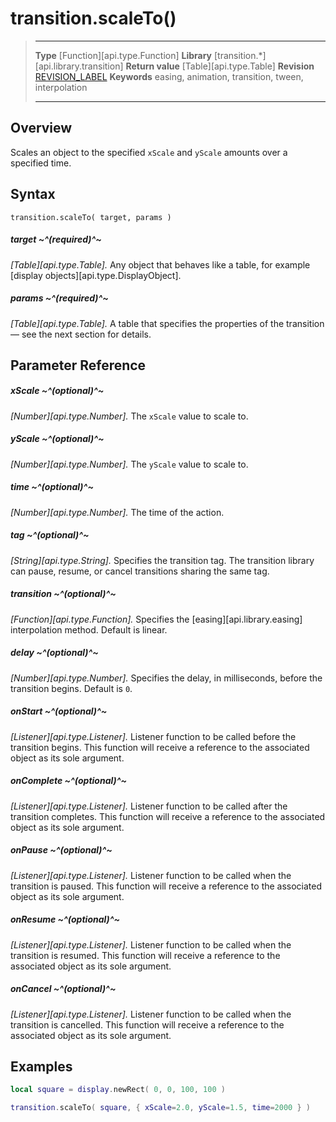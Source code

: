 # transition.scaleTo()

> --------------------- ------------------------------------------------------------------------------------------
> __Type__              [Function][api.type.Function]
> __Library__           [transition.*][api.library.transition]
> __Return value__      [Table][api.type.Table]
> __Revision__          [REVISION_LABEL](REVISION_URL)
> __Keywords__          easing, animation, transition, tween, interpolation
> --------------------- ------------------------------------------------------------------------------------------


## Overview

Scales an object to the specified `xScale` and `yScale` amounts over a specified time.

## Syntax

	transition.scaleTo( target, params )

##### target ~^(required)^~
_[Table][api.type.Table]._ Any object that behaves like a table, for example [display objects][api.type.DisplayObject].

##### params ~^(required)^~
_[Table][api.type.Table]._ A table that specifies the properties of the transition — see the next section for details.


## Parameter Reference

##### xScale ~^(optional)^~
_[Number][api.type.Number]._ The `xScale` value to scale to.

##### yScale ~^(optional)^~
_[Number][api.type.Number]._ The `yScale` value to scale to.

##### time ~^(optional)^~
_[Number][api.type.Number]._ The time of the action.

##### tag ~^(optional)^~
_[String][api.type.String]._ Specifies the transition tag. The transition library can pause, resume, or cancel transitions sharing the same tag.

##### transition ~^(optional)^~
_[Function][api.type.Function]._ Specifies the [easing][api.library.easing] interpolation method. Default is linear.

##### delay ~^(optional)^~
_[Number][api.type.Number]._ Specifies the delay, in milliseconds, before the transition begins. Default is `0`.

##### onStart ~^(optional)^~
_[Listener][api.type.Listener]._ Listener function to be called before the transition begins. This function will receive a reference to the associated object as its sole argument.

##### onComplete ~^(optional)^~
_[Listener][api.type.Listener]._ Listener function to be called after the transition completes. This function will receive a reference to the associated object as its sole argument.

##### onPause ~^(optional)^~
_[Listener][api.type.Listener]._ Listener function to be called when the transition is paused. This function will receive a reference to the associated object as its sole argument.

##### onResume ~^(optional)^~
_[Listener][api.type.Listener]._ Listener function to be called when the transition is resumed. This function will receive a reference to the associated object as its sole argument.

##### onCancel ~^(optional)^~
_[Listener][api.type.Listener]._ Listener function to be called when the transition is cancelled. This function will receive a reference to the associated object as its sole argument.


## Examples

``````lua
local square = display.newRect( 0, 0, 100, 100 )

transition.scaleTo( square, { xScale=2.0, yScale=1.5, time=2000 } )
``````